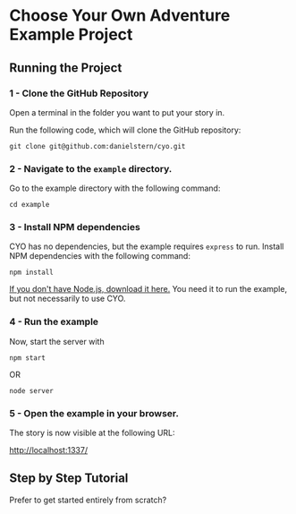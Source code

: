 # Choose Your Own Adventure Example Project

## Running the Project

### 1 - Clone the GitHub Repository

Open a terminal in the folder you want to put your story in.

Run the following code, which will clone the GitHub repository:

```git clone git@github.com:danielstern/cyo.git```

### 2 - Navigate to the `example` directory.

Go to the example directory with the following command:

```cd example```

### 3 - Install NPM dependencies

CYO has no dependencies, but the example requires `express` to run. Install NPM dependencies with the following command:

```npm install```

[If you don't have Node.js, download it here.](https://nodejs.org/en/) You need it to run the example, but not necessarily to use CYO.

### 4 - Run the example

Now, start the server with

```npm start```

OR

```node server```

### 5 - Open the example in your browser.

The story is now visible at the following URL:

[http://localhost:1337/](http://localhost:1337)


## Step by Step Tutorial
Prefer to get started entirely from scratch?

